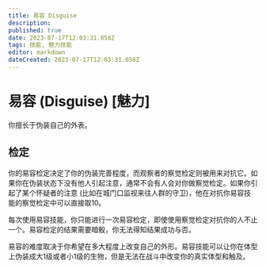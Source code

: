 ```yaml
---
title: 易容 Disguise
description: 
published: true
date: 2023-07-17T12:03:31.058Z
tags: 技能, 魅力技能
editor: markdown
dateCreated: 2023-07-17T12:03:31.058Z
---
```


# 易容 (Disguise) \[魅力\]
你擅长于伪装自己的外表。

## 检定
你的易容检定决定了你的伪装完善程度，而观察者的察觉检定则被用来对抗它。如果你在伪装状态下没有他人引起注意，通常不会有人会对你做察觉检定。如果你引起了某个怀疑者的注意 (比如在城门口监视来往人群的守卫)，他在对抗你易容技能的察觉检定中可以直接取10。

每次使用易容技能，你只能进行一次易容检定，即使使用察觉检定对抗你的人不止一个。易容检定的结果需要暗骰，你无法得知结果成功与否。

易容的难度取决于你希望在多大程度上改变自己的外形。易容技能可以让你在体型上伪装成大1级或者小1级的生物，但是无法在战斗中改变你的真实体型和触及。



